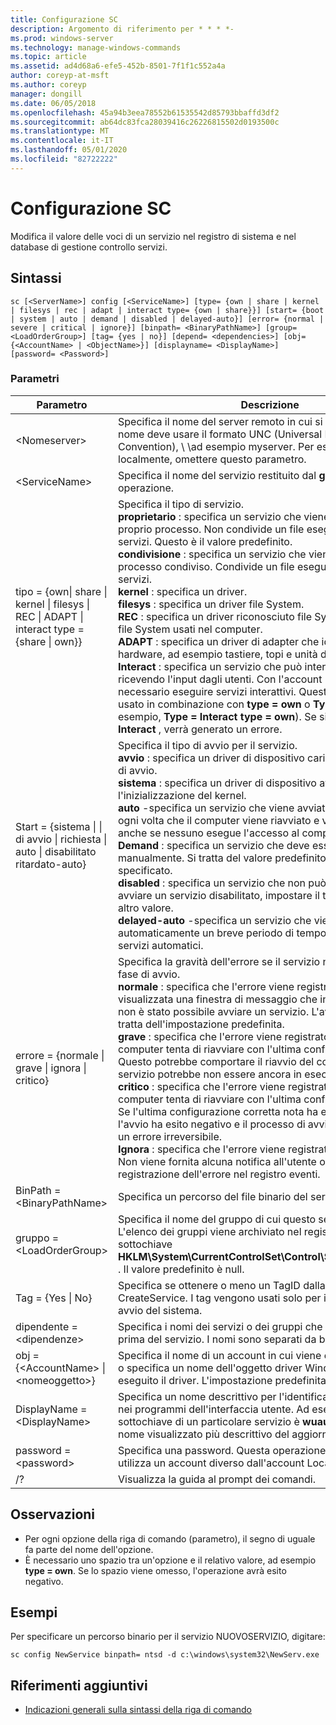 ```yaml
---
title: Configurazione SC
description: Argomento di riferimento per * * * *-
ms.prod: windows-server
ms.technology: manage-windows-commands
ms.topic: article
ms.assetid: ad4d68a6-efe5-452b-8501-7f1f1c552a4a
author: coreyp-at-msft
ms.author: coreyp
manager: dongill
ms.date: 06/05/2018
ms.openlocfilehash: 45a94b3eea78552b61535542d85793bbaffd3df2
ms.sourcegitcommit: ab64dc83fca28039416c26226815502d0193500c
ms.translationtype: MT
ms.contentlocale: it-IT
ms.lasthandoff: 05/01/2020
ms.locfileid: "82722222"
---
```

# <a name="sc-config"></a>Configurazione SC



Modifica il valore delle voci di un servizio nel registro di sistema e nel database di gestione controllo servizi.



## <a name="syntax"></a>Sintassi

```
sc [<ServerName>] config [<ServiceName>] [type= {own | share | kernel | filesys | rec | adapt | interact type= {own | share}}] [start= {boot | system | auto | demand | disabled | delayed-auto}] [error= {normal | severe | critical | ignore}] [binpath= <BinaryPathName>] [group= <LoadOrderGroup>] [tag= {yes | no}] [depend= <dependencies>] [obj= {<AccountName> | <ObjectName>}] [displayname= <DisplayName>] [password= <Password>]
```

### <a name="parameters"></a>Parametri

|Parametro|Descrizione|
|---------|-----------|
|\<Nomeserver>|Specifica il nome del server remoto in cui si trova il servizio. Il nome deve usare il formato UNC (Universal Naming Convention), \\ \\ad esempio myserver. Per eseguire SC. exe localmente, omettere questo parametro.|
|\<ServiceName>|Specifica il nome del servizio restituito dal **getkeyname** operazione.|
|tipo = {own\| share \| kernel \| filesys \| REC \| ADAPT \| interact type = {share \| own}} | Specifica il tipo di servizio.</br>**proprietario** : specifica un servizio che viene eseguito nel proprio processo. Non condivide un file eseguibile con altri servizi. Questo è il valore predefinito.</br>**condivisione** : specifica un servizio che viene eseguito come processo condiviso. Condivide un file eseguibile con altri servizi.</br>**kernel** : specifica un driver.</br>**filesys** : specifica un driver file System.</br>**REC** : specifica un driver riconosciuto file System che identifica i file System usati nel computer.</br>**ADAPT** : specifica un driver di adapter che identifica i dispositivi hardware, ad esempio tastiere, topi e unità disco.</br>**Interact** : specifica un servizio che può interagire con il desktop, ricevendo l'input dagli utenti. Con l'account LocalSystem, è necessario eseguire servizi interattivi. Questo tipo deve essere usato in combinazione con **type = own** o **Type = Shared** (ad esempio, **Type = Interact** **type = own**). Se si utilizza **Type = Interact** , verrà generato un errore.|
|Start = {sistema \| \| di avvio \| richiesta \| auto \| disabilitato ritardato-auto}|Specifica il tipo di avvio per il servizio.</br>**avvio** : specifica un driver di dispositivo caricato dal caricatore di avvio.</br>**sistema** : specifica un driver di dispositivo avviato durante l'inizializzazione del kernel.</br>**auto** -specifica un servizio che viene avviato automaticamente ogni volta che il computer viene riavviato e viene eseguito anche se nessuno esegue l'accesso al computer.</br>**Demand** : specifica un servizio che deve essere avviato manualmente. Si tratta del valore predefinito se **Start =** non è specificato.</br>**disabled** : specifica un servizio che non può essere avviato. Per avviare un servizio disabilitato, impostare il tipo di avvio su un altro valore.</br>**delayed-auto** -specifica un servizio che viene avviato automaticamente un breve periodo di tempo dopo l'avvio di altri servizi automatici.|
|errore = {normale \| grave \| ignora \| critico}|Specifica la gravità dell'errore se il servizio non viene avviato in fase di avvio.</br>**normale** : specifica che l'errore viene registrato e viene visualizzata una finestra di messaggio che informa l'utente che non è stato possibile avviare un servizio. L'avvio continuerà. Si tratta dell'impostazione predefinita.</br>**grave** : specifica che l'errore viene registrato (se possibile). Il computer tenta di riavviare con l'ultima configurazione corretta. Questo potrebbe comportare il riavvio del computer, ma il servizio potrebbe non essere ancora in esecuzione.</br>**critico** : specifica che l'errore viene registrato (se possibile). Il computer tenta di riavviare con l'ultima configurazione corretta. Se l'ultima configurazione corretta nota ha esito negativo, anche l'avvio ha esito negativo e il processo di avvio si interrompe con un errore irreversibile.</br>**Ignora** : specifica che l'errore viene registrato e l'avvio continua. Non viene fornita alcuna notifica all'utente oltre alla registrazione dell'errore nel registro eventi.|
|BinPath = \<BinaryPathName>|Specifica un percorso del file binario del servizio.|
|gruppo = \<LoadOrderGroup>|Specifica il nome del gruppo di cui questo servizio è membro. L'elenco dei gruppi viene archiviato nel registro di sistema nella sottochiave **HKLM\System\CurrentControlSet\Control\ServiceGroupOrder.** . Il valore predefinito è null.|
|Tag = {Yes \| No}|Specifica se ottenere o meno un TagID dalla chiamata CreateService. I tag vengono usati solo per i driver di avvio e avvio del sistema.|
|dipendente = \<dipendenze>|Specifica i nomi dei servizi o dei gruppi che devono iniziare prima del servizio. I nomi sono separati da barre (/).|
|obj = {\<AccountName> \| \<nomeoggetto>}|Specifica il nome di un account in cui viene eseguito un servizio o specifica un nome dell'oggetto driver Windows in cui viene eseguito il driver. L'impostazione predefinita è **LocalSystem**.|
|DisplayName = \<DisplayName>|Specifica un nome descrittivo per l'identificazione del servizio nei programmi dell'interfaccia utente. Ad esempio, il nome della sottochiave di un particolare servizio è **wuauserv**, che ha un nome visualizzato più descrittivo del aggiornamenti automatici.|
|password = \<password>|Specifica una password. Questa operazione è necessaria se si utilizza un account diverso dall'account LocalSystem.|
|/?|Visualizza la guida al prompt dei comandi.|

## <a name="remarks"></a>Osservazioni

-   Per ogni opzione della riga di comando (parametro), il segno di uguale fa parte del nome dell'opzione.
-   È necessario uno spazio tra un'opzione e il relativo valore, ad esempio **type = own**. Se lo spazio viene omesso, l'operazione avrà esito negativo.

## <a name="examples"></a>Esempi

Per specificare un percorso binario per il servizio NUOVOSERVIZIO, digitare:
```
sc config NewService binpath= ntsd -d c:\windows\system32\NewServ.exe
```

## <a name="additional-references"></a>Riferimenti aggiuntivi

- [Indicazioni generali sulla sintassi della riga di comando](command-line-syntax-key.md)